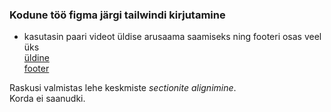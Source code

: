 ### Kodune töö figma järgi tailwindi kirjutamine
- kasutasin paari videot üldise arusaama saamiseks ning footeri osas veel üks  
[üldine](https://www.youtube.com/watch?v=dFgzHOX84xQ&t=2963s)  
[footer](https://www.youtube.com/watch?v=iTV6pkvkMHM)

Raskusi valmistas lehe keskmiste *sectionite alignimine*.  
Korda ei saanudki. 
